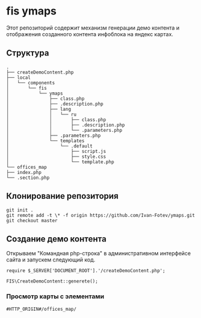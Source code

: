 # fis ymaps

Этот репозиторий содержит механизм генерации демо контента и отображения созданного контента инфоблока на яндекс картах.

## Структура
```
.
├── createDemoContent.php
├── local
│   └── components
│       └── fis
│           └── ymaps
│               ├── class.php
│               ├── .description.php
│               ├── lang
│               │   └── ru
│               │       ├── class.php
│               │       ├── .description.php
│               │       └── .parameters.php
│               ├── .parameters.php
│               └── templates
│                   └── .default
│                       ├── script.js
│                       ├── style.css
│                       └── template.php
└── offices_map
├── index.php
└── .section.php
```

## Клонирование репозитория
```
git init .
git remote add -t \* -f origin https://github.com/Ivan-Fotev/ymaps.git
git checkout master
```
## Создание демо контента 
Открываем "Командная php-строка" в административном интерфейсе сайта и запускем следующий код.
```
require $_SERVER['DOCUMENT_ROOT'].'/createDemoContent.php';

FIS\CreateDemoContent::generete();
```

### Просмотр карты с элементами
```
#HTTP_ORIGIN#/offices_map/
```